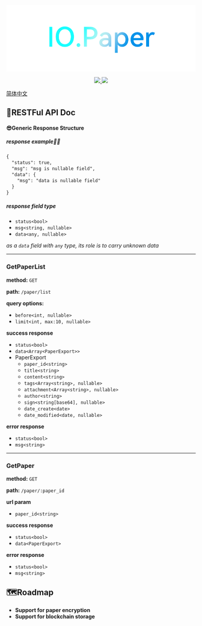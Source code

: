 <img align="center" src=".doc/io.paper.png" />

<p align="center">
    <a href="https://github.com/IOPaper/Paper/releases">
        <img src="https://img.shields.io/github/v/release/IOPaper/Paper?include_prereleases&style=flat-square"/>
    </a>
    <a href="https://goreportcard.com/report/github.com/IOPaper/Paper">
        <img src="https://goreportcard.com/badge/github.com/IOPaper/Paper?style=flat-square">
    </a>
</p>

<p align="left">
    <a href="README.zh.md">简体中文</a>
</p>

## 📝RESTFul API Doc

#### 😎Generic Response Structure
##### response example💨💨
```json5
{
  "status": true,
  "msg": "msg is nullable field",
  "data": {
    "msg": "data is nullable field"
  }
}
```
##### response field type
 - `status<bool>`
 - `msg<string, nullable>`
 - `data<any, nullable>`

_as a `data` field with `any` type, its role is to carry unknown data_

-------

### GetPaperList

**method:** `GET`

**path:** `/paper/list`

**query options:**
 - `before<int, nullable>`
 - `limit<int, max:10, nullable>`

**success response**
 - `status<bool>`
 - `data<Array<PaperExport>>`
 - PaperExport
    - `paper_id<string>`
    - `title<string>`
    - `content<string>`
    - `tags<Array<string>, nullable>`
    - `attachment<Array<string>, nullable>`
    - `author<string>`
    - `sign<string[base64], nullable>`
    - `date_create<date>`
    - `date_modified<date, nullable>`

**error response**
 - `status<bool>`
 - `msg<string>`

-------

### GetPaper

**method:** `GET`

**path:** `/paper/:paper_id`

**url param**
 - `paper_id<string>`

**success response**
 - `status<bool>`
 - `data<PaperExport>`

**error response**
 - `status<bool>`
 - `msg<string>`
 
 ## 🗺️Roadmap
  - **Support for paper encryption**
  - **Support for blockchain storage**
